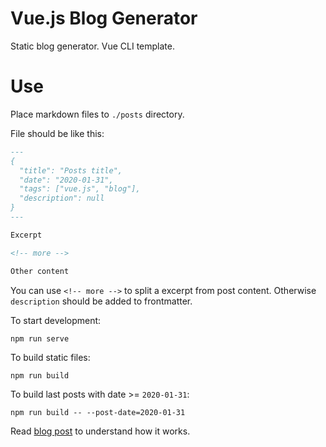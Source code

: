 # Vue.js Blog Generator
Static blog generator. Vue CLI template.

# Use

Place markdown files to `./posts` directory.

File should be like this:
```markdown
---
{
  "title": "Posts title",
  "date": "2020-01-31",
  "tags": ["vue.js", "blog"],
  "description": null
}
---

Excerpt

<!-- more -->

Other content
```

You can use `<!-- more -->` to split a excerpt from post content. Otherwise `description` should be added to frontmatter.

To start development:
```
npm run serve
```
To build static files:
```
npm run build
```
To build last posts with date >= `2020-01-31`:
```
npm run build -- --post-date=2020-01-31
```

Read [blog post](https://qwertovsky.com/blog/posts/00023_creating_blog_with_vue.js.md) to understand how it works.

